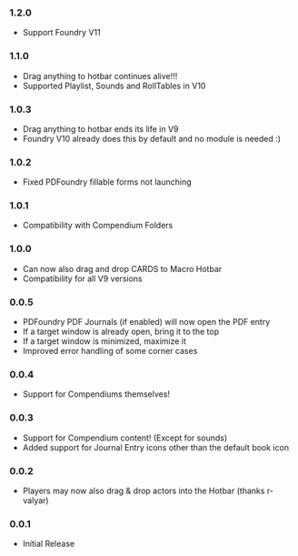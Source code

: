 ### 1.2.0
* Support Foundry V11

### 1.1.0
* Drag anything to hotbar continues alive!!!
* Supported Playlist, Sounds and RollTables in V10

### 1.0.3
* Drag anything to hotbar ends its life in V9
* Foundry V10 already does this by default and no module is needed :)

### 1.0.2
* Fixed PDFoundry fillable forms not launching

### 1.0.1
* Compatibility with Compendium Folders

### 1.0.0
* Can now also drag and drop CARDS to Macro Hotbar
* Compatibility for all V9 versions

### 0.0.5
* PDFoundry PDF Journals (if enabled) will now open the PDF entry
* If a target window is already open, bring it to the top
* If a target window is minimized, maximize it
* Improved error handling of some corner cases

### 0.0.4
* Support for Compendiums themselves!

### 0.0.3
* Support for Compendium content! (Except for sounds)
* Added support for Journal Entry icons other than the default book icon

### 0.0.2
* Players may now also drag & drop actors into the Hotbar (thanks r-valyar)

### 0.0.1
* Initial Release